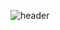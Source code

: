 ![header](https://capsule-render.vercel.app/api?type=waving&color=41b883&height=200&section=header&text=Hello!%20I'm%20Seonga&fontColor=FFFFFF&fontSize=50&fontAlignY=40&theme=vue)

<!--
**2SEONGA/2SEONGA** is a ✨ _special_ ✨ repository because its `README.md` (this file) appears on your GitHub profile.

Here are some ideas to get you started:

- 🔭 I’m currently working on ...
- 🌱 I’m currently learning ...
- 👯 I’m looking to collaborate on ...
- 🤔 I’m looking for help with ...
- 💬 Ask me about ...
- 📫 How to reach me: ...
- 😄 Pronouns: ...
- ⚡ Fun fact: ...
-->

